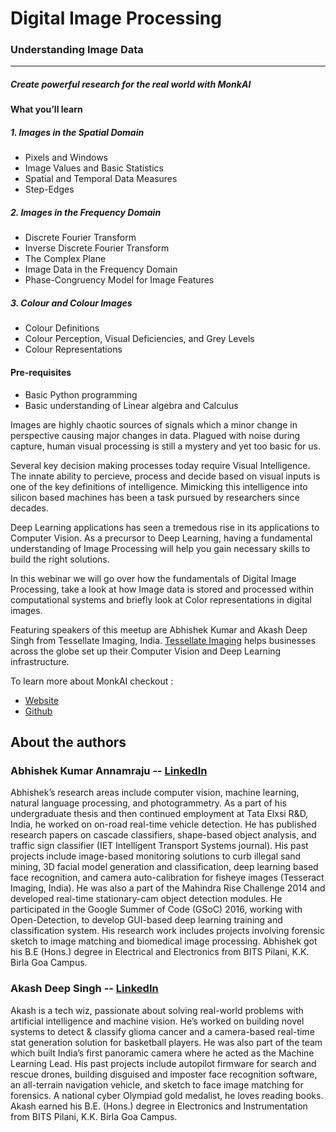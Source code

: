 # Digital Image Processing
### Understanding Image Data
----
##### Create powerful research for the real world with MonkAI

#### What you’ll learn
##### 1. Images in the Spatial Domain
 - Pixels and Windows
 - Image Values and Basic Statistics
 - Spatial and Temporal Data Measures
 - Step-Edges
##### 2. Images in the Frequency Domain
 - Discrete Fourier Transform
 - Inverse Discrete Fourier Transform
 - The Complex Plane
 - Image Data in the Frequency Domain
 - Phase-Congruency Model for Image Features
##### 3. Colour and Colour Images
 - Colour Definitions
 - Colour Perception, Visual Deficiencies, and Grey Levels
 - Colour Representations

#### Pre-requisites
- Basic Python programming
- Basic understanding of Linear algebra and Calculus

Images are highly chaotic sources of signals which a minor change in perspective causing major changes in data. Plagued with noise during capture, human visual processing is still a mystery and yet too basic for us. 

Several key decision making processes today require Visual Intelligence. The innate ability to percieve, process and decide based on visual inputs is one of the key definitions of intelligence. Mimicking this intelligence into silicon based machines has been a task pursued by researchers since decades.

Deep Learning applications has seen a tremedous rise in its applications to Computer Vision. As a precursor to Deep Learning, having a fundamental understanding of Image Processing will help you gain necessary skills to build the right solutions.

In this webinar we will go over how the fundamentals of Digital Image Processing, take a look at how Image data is stored and processed within computational systems and briefly look at Color representations in digital images.

Featuring speakers of this meetup are Abhishek Kumar and Akash Deep Singh from Tessellate Imaging, India. [Tessellate Imaging](https://tessellateimaging.com) helps businesses across the globe set up their Computer Vision and Deep Learning infrastructure.

To learn more about MonkAI checkout :
- [Website](https://monkai.org/)
- [Github](https://github.com/Tessellate-Imaging/)

## About the authors

### Abhishek Kumar Annamraju -- [LinkedIn](https://www.linkedin.com/in/abhishek-kumar-annamraju/)
Abhishek’s research areas include computer vision, machine learning, natural language processing, and photogrammetry.
As a part of his undergraduate thesis and then continued employment at Tata Elxsi R&D, India, he worked on on-road real-time vehicle detection. He has published research papers on cascade classifiers, shape-based object analysis, and traffic sign classifier (IET Intelligent Transport Systems journal). His past projects include image-based monitoring solutions to curb illegal sand mining, 3D facial model generation and classification, deep learning based face recognition, and camera auto-calibration for fisheye images (Tesseract Imaging, India). He was also a part of the Mahindra Rise Challenge 2014 and developed real-time stationary-cam object detection modules.
He participated in the Google Summer of Code (GSoC) 2016, working with Open-Detection, to develop GUI-based deep learning training and classification system. His research work includes projects involving forensic sketch to image matching and biomedical image processing.
Abhishek got his B.E (Hons.) degree in Electrical and Electronics from BITS Pilani, K.K. Birla Goa Campus.

### Akash Deep Singh -- [LinkedIn](https://www.linkedin.com/in/akashdeepsingh01/)
Akash is a tech wiz, passionate about solving real-world problems with artificial intelligence and machine vision.
He’s worked on building novel systems to detect & classify glioma cancer and a camera-based real-time stat generation solution for basketball players. He was also part of the team which built India’s first panoramic camera where he acted as the Machine Learning Lead. His past projects include autopilot firmware for search and rescue drones, building disguised and imposter face recognition software, an all-terrain navigation vehicle, and sketch to face image matching for forensics.
A national cyber Olympiad gold medalist, he loves reading books.
Akash earned his B.E. (Hons.) degree in Electronics and Instrumentation from BITS Pilani, K.K. Birla Goa Campus.
